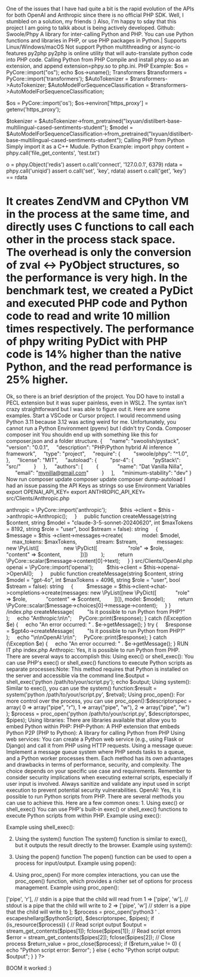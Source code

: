 One of the issues that I have had quite a bit is the rapid evolution of the APIs for both OpenAI and Anthropic since there is no official PHP SDK.
Well, I stumbled on a solution, my friends :) Also, I'm happy to sday that this project I am going to talkk about is being actively developed.
Github: Swoole/Phpy
A library for inter-calling Python and PHP. You can use Python functions and libraries in PHP, or use PHP packages in Python.| Supports Linux/Windows/macOS Not support Python multithreading or async-io features
py2php
py2php is online utility that will auto-translate python code into PHP code.
Calling Python from PHP
Compile and install phpy.so as an extension, and append extension=phpy.so to php.ini.
PHP Example:
$os = PyCore::import("os");
echo $os->uname();
Transformers
$transformers = PyCore::import('transformers');
$AutoTokenizer = $transformers->AutoTokenizer;
$AutoModelForSequenceClassification = $transformers->AutoModelForSequenceClassification;

$os = PyCore::import('os');
$os->environ['https_proxy'] = getenv('https_proxy');

$tokenizer = $AutoTokenizer->from_pretrained("lxyuan/distilbert-base-multilingual-cased-sentiments-student");
$model = $AutoModelForSequenceClassification->from_pretrained("lxyuan/distilbert-base-multilingual-cased-sentiments-student");
Calling PHP from Python
Simply import it as a C++ Mudule.
Python Example:
import phpy
content = phpy.call('file_get_contents', 'test.txt')

o = phpy.Object('redis')
assert o.call('connect', '127.0.0.1', 6379)
rdata = phpy.call('uniqid')
assert o.call('set', 'key', rdata)
assert o.call('get', 'key') == rdata

It creates ZendVM and CPython VM in the process at the same time, and directly uses C functions to call each other in the process stack space.
The overhead is only the conversion of zval <-> PyObject structures, so the performance is very high.
In the benchmark test, we created a PyDict and executed PHP code and Python code to read and write 10 million times respectively.
The performance of phpy writing PyDict with PHP code is 14% higher than the native Python, and the read performance is 25% higher.
===
Ok, so there is an brief desription of the project. You DO have to install a PECL extension but it was super painless, even in WSL2.
The syntax isn't crazy straightforward but I was able to figure out it. Here are some examples.
Start a VSCode or Cursor project. I would recommend using Python 3.11 because 3.12 was acting weird for me.
Unfortunately, you cannot run a Python Environment (pyenv) but I didn't try Conda.
Composer
composer init
You shouldn end up with something like this for composer.json and a folder structure.
{
    "name": "swoolish/pystack",
    "version": "0.0.1",
    "description": "PHP/Python hybrid AI inference framework",
    "type": "project",
    "require": {
        "swoole/phpy": "^1.0",
    },
    "license": "MIT",
    "autoload": {
        "psr-4": {
            "pyStack\\": "src/"
        }
    },
    "authors": [
        {
            "name": "Dat Vanilla Nilla",
            "email": "mynilla@gmail.com"
        }
    ],
    "minimum-stability": "dev"
}
Now run composer update
composer update
composer dump-autoload
I had an issue passing the API Keys as strings so use Environment Variables
export OPENAI_API_KEY=<Your API Key>
export ANTHROPIC_API_KEY=<Your API Key>
src/Clients/Anthropic.php
<?php

declare(strict_types=1);

namespace pyStack\App\Clients;

class Anthropic
{
    private $client;
    private $anthropic;

    public function __construct()
    {
        
$this
->anthropic = \PyCore::import('anthropic');
        
$this
->client = 
$this
->anthropic->Anthropic();
    }

    public function createMessage(string $content, string $model = "claude-3-5-sonnet-20240620", int $maxTokens = 8192, string $role = "user", bool $stream = false): string
    {
        $message = 
$this
->client->messages->create(
            model: $model,
            max_tokens: $maxTokens,
            stream: $stream,
            messages: new \PyList([
                new \PyDict([
                    "role" => $role,
                    "content" => $content,
            ])])
        );

        return \PyCore::scalar($message->content[0]->text);
    }
}
src/Clients/OpenAI.php
<?php

declare(strict_types=1);

namespace pyStack\App\Clients;

class OpenAI
{
    private $openai;
    private $client;

    public function __construct()
    {
        $this->openai = \PyCore::import('openai');
        $this->client = $this->openai->OpenAI();
    }

    public function createMessage(string $content, string $model = "gpt-4o", int $maxTokens = 4096, string $role = "user", bool $stream = false): string
    {
        $message = $this->client->chat->completions->create(messages: new \PyList([new \PyDict([
            "role" => $role,
            "content" => $content,
        ])]), model: $model);

        return \PyCore::scalar($message->choices[0]->message->content);
    }
}
/index.php
<?php

require 'vendor/autoload.php';

use pyStack\App\Clients\OpenAI;
use pyStack\App\Clients\Anthropic;

$claude = new Anthropic();

$gpt4o = new OpenAI();

try {
    $response = $claude->createMessage(
        "Is it possible to run Python from PHP?"
    );
    echo "Anthropic:\n\n";
    PyCore::print($response);
} catch (\Exception $e) {
    echo "An error occurred: " . $e->getMessage();
}

try {
    $response = $gpt4o->createMessage(
        "Is it possible to run Python from PHP?"
    );
    echo "\n\nOpenAI:\n\n";
    PyCore::print($response);
} catch (\Exception $e) {
    echo "An error occurred: " . $e->getMessage();
}
RUN IT
php index.php
Anthropic:
Yes, it is possible to run Python from PHP. There are several ways to accomplish this:
Using exec() or shell_exec(): You can use PHP's exec() or shell_exec() functions to execute Python scripts as separate processes:Note: This method requires that Python is installed on the server and accessible via the command line.$output = shell_exec('python /path/to/your/script.py'); echo $output;
Using system(): Similar to exec(), you can use the system() function:$result = system('python /path/to/your/script.py', $retval);
Using proc_open(): For more control over the process, you can use proc_open():$descriptorspec = array(    0 => array("pipe", "r"),    1 => array("pipe", "w"),    2 => array("pipe", "w") ); $process = proc_open('python /path/to/your/script.py', $descriptorspec, $pipes);
Using libraries: There are libraries available that allow you to embed Python within PHP:
PHP-Python: A PHP extension that embeds Python
P2P (PHP to Python): A library for calling Python from PHP
Using web services: You can create a Python web service (e.g., using Flask or Django) and call it from PHP using HTTP requests.
Using a message queue: Implement a message queue system where PHP sends tasks to a queue, and a Python worker processes them.
Each method has its own advantages and drawbacks in terms of performance, security, and complexity. The choice depends on your specific use case and requirements.
Remember to consider security implications when executing external scripts, especially if user input is involved. Always sanitize and validate any input used in script execution to prevent potential security vulnerabilities.
OpenAI:
Yes, it is possible to run Python scripts from PHP. There are several methods you can use to achieve this. Here are a few common ones:
1. Using exec() or shell_exec()
You can use PHP's built-in exec() or shell_exec() functions to execute Python scripts from within PHP.
Example using exec():
<?php
$pythonScript = 'path_to_your_python_script.py';
$output = [];
$return_var = 0;

exec("python3 " . escapeshellarg($pythonScript), $output, $return_var);

if ($return_var !== 0) {
    echo 'Error executing Python script';
} else {
    echo 'Python script output: ' . implode("\n", $output);
}
?>
Example using shell_exec():
<?php
$pythonScript = 'path_to_your_python_script.py';
$output = shell_exec("python3 " . escapeshellarg($pythonScript));

if ($output === null) {
    echo 'Error executing Python script';
} else {
    echo 'Python script output: ' . $output;
}
?>
2. Using the system() function
The system() function is similar to exec(), but it outputs the result directly to the browser.
Example using system():
<?php
$pythonScript = 'path_to_your_python_script.py';
system("python3 " . escapeshellarg($pythonScript));
?>
3. Using the popen() function
The popen() function can be used to open a process for input/output.
Example using popen():
<?php
$pythonScript = 'path_to_your_python_script.py';
$handle = popen("python3 " . escapeshellarg($pythonScript), "r");

if ($handle) {
    while (($buffer = fgets($handle, 4096)) !== false) {
        echo $buffer;
    }
    pclose($handle);
} else {
    echo 'Error executing Python script';
}
?>
4. Using proc_open()
For more complex interactions, you can use the proc_open() function, which provides a richer set of options for process management.
Example using proc_open():
<?php
$pythonScript = 'path_to_your_python_script.py';
$descriptorspec = [
    0 => ['pipe', 'r'],  // stdin is a pipe that the child will read from
    1 => ['pipe', 'w'],  // stdout is a pipe that the child will write to
    2 => ['pipe', 'w']   // stderr is a pipe that the child will write to
];

$process = proc_open('python3 ' . escapeshellarg($pythonScript), $descriptorspec, $pipes);

if (is_resource($process)) {
    // Read script output
    $output = stream_get_contents($pipes[1]);
    fclose($pipes[1]);

    // Read script errors
    $error = stream_get_contents($pipes[2]);
    fclose($pipes[2]);

    // Close process
    $return_value = proc_close($process);

    if ($return_value != 0) {
        echo "Python script error: $error";
    } else {
        echo "Python script output: $output";
    }
}
?>
BOOM it worked :)

